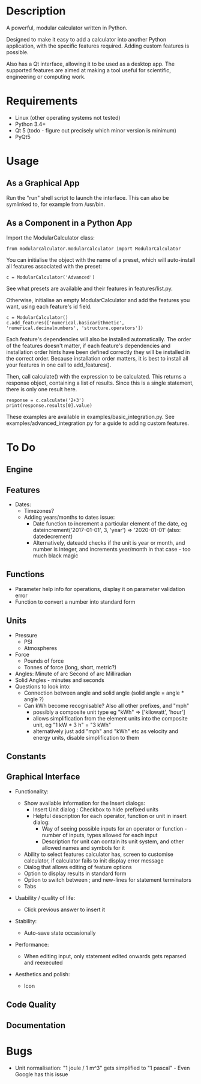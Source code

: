 # Description

A powerful, modular calculator written in Python.

Designed to make it easy to add a calculator into another Python application, with the specific features required. Adding custom features is possible.

Also has a Qt interface, allowing it to be used as a desktop app. The supported features are aimed at making a tool useful for scientific, engineering or computing work.


# Requirements

* Linux (other operating systems not tested)
* Python 3.4+
* Qt 5 (todo - figure out precisely which minor version is minimum)
* PyQt5


# Usage

## As a Graphical App
Run the "run" shell script to launch the interface. This can also be symlinked to, for example from /usr/bin.

## As a Component in a Python App
Import the ModularCalculator class:
```
from modularcalculator.modularcalculator import ModularCalculator
```

You can initialise the object with the name of a preset, which will auto-install all features associated with the preset:
```
c = ModularCalculator('Advanced')
```
See what presets are available and their features in features/list.py.

Otherwise, initialise an empty ModularCalculator and add the features you want, using each feature's id field.
```
c = ModularCalculator()
c.add_features(['numerical.basicarithmetic', 'numerical.decimalnumbers', 'structure.operators'])
```
Each feature's dependencies will also be installed automatically. The order of the features doesn't matter, if each feature's dependencies and installation order hints have been defined correctly they will be installed in the correct order. Because installation order matters, it is best to install all your features in one call to add_features().

Then, call calculate() with the expression to be calculated. This returns a response object, containing a list of results. Since this is a single statement, there is only one result here.

```
response = c.calculate('2+3')
print(response.results[0].value)
```

These examples are available in examples/basic_integration.py. See examples/advanced_integration.py for a guide to adding custom features.


# To Do

## Engine

## Features
* Dates:
	* Timezones?
	* Adding years/months to dates issue:
		* Date function to increment a particular element of the date, eg dateincrement('2017-01-01', 3, 'year') => '2020-01-01' (also: datedecrement)
		* Alternatively, dateadd checks if the unit is year or month, and number is integer, and increments year/month in that case - too much black magic

## Functions
* Parameter help info for operations, display it on parameter validation error
* Function to convert a number into standard form

## Units
* Pressure
	* PSI
	* Atmospheres
* Force
	* Pounds of force
	* Tonnes of force (long, short, metric?)
* Angles:
	Minute of arc
	Second of arc
	Milliradian
* Solid Angles - minutes and seconds
* Questions to look into:
	* Connection between angle and solid angle (solid angle = angle * angle ?)
	* Can kWh become recognisable? Also all other prefixes, and "mph"
		* possibly a composite unit type eg "kWh" => ['kilowatt', 'hour']
		* allows simplification from the element units into the composite unit, eg "1 kW * 3 h" = "3 kWh"
		* alternatively just add "mph" and "kWh" etc as velocity and energy units, disable simplification to them

## Constants

## Graphical Interface
* Functionality:
	* Show available information for the Insert dialogs:
		* Insert Unit dialog : Checkbox to hide prefixed units
		* Helpful description for each operator, function or unit in insert dialog:
			* Way of seeing possible inputs for an operator or function - number of inputs, types allowed for each input
			* Description for unit can contain its unit system, and other allowed names and symbols for it
	* Ability to select features calculator has, screen to customise calculator, if calculator fails to init display error message
	* Dialog that allows editing of feature options
	* Option to display results in standard form
	* Option to switch between ; and new-lines for statement terminators
	* Tabs

* Usability / quality of life:
	* Click previous answer to insert it

* Stability:
	* Auto-save state occasionally

* Performance:
	* When editing input, only statement edited onwards gets reparsed and reexecuted

* Aesthetics and polish:
	* Icon

## Code Quality

## Documentation


# Bugs

* Unit normalisation: "1 joule / 1 m^3" gets simplified to "1 pascal" - Even Google has this issue
